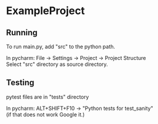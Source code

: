 # ExampleProject

## Running
To run main.py, add "src" to the python path.  

In pycharm: File -> Settings -> Project -> Project Structure  
Select "src" directory as source directory. 

## Testing
pytest files are in "tests" directory  

In pycharm: ALT+SHIFT+F10 -> "Python tests for test_sanity"   
(if that does not work Google it.)
 